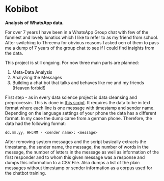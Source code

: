 # Kobibot

**Analysis of WhatsApp data.**

For over 7 years I have been in a WhatsApp Group chat with few of the
funniest and lovely lunatics which I like to refer to as my friend from
school. After switching to Threema for obvious reasons I asked oen of
them to pass me a dump of 7 years of the group chat to see if I could
find insights from the data.

This project is still ongoing. For now three main parts are planned: 
1. Meta-Data Analysis
2. Analyzing the Messages
3. Building a chat bot that talks and behaves like me and my friends
   (Heaven forbid!)
   
First step - as in every data science project is data cleansing and
preprocessin. This is done in [this script](preprocess_data.py). It
requires the data to be in text format where each line is one message
with timestamp and sender name. Depending on the language settings of
your phone the data has a different format. In my case the dump came
from a german phone. Therefore, the data had the following format: 
```text
dd.mm.yy, HH:MM - <sender name>: <message>
```
After removing system messages and the script basically extracts the
timestamp, the sender name, the message, the number of words in the
message, the number of letters in the message as well as information of
the first responder and to whom this given message was a response and
dumps this information to a CSV File. Also dumps a list of the plain
messages without timestamp or sender information as a corpus used for
the chatbot training.